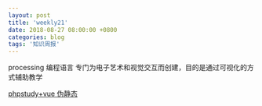 ```yaml
---
layout: post
title: 'weekly21'
date: 2018-08-27 08:00:00 +0800
categories: blog
tags: '知识周报'
---
```


processing 编程语言 专门为电子艺术和视觉交互而创建，目的是通过可视化的方式辅助教学

[phpstudy+vue 伪静态](https://blog.csdn.net/dududu01/article/details/81009745)